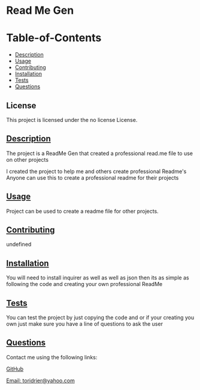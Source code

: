 # Read Me Gen
  
  
 # Table-of-Contents
  
   * [Description](#description)
   * [Usage](#usage)
   * [Contributing](#contributing)
   * [Installation](#installation)
   * [Tests](#tests)
   * [Questions](#questions)
    
 
 ## License
  
  
  
  This project is licensed under the no license License. 
      
    
   ## [Description](#table-of-contents)
  
   The project is a ReadMe Gen that created a professional read.me file to use on other projects 
  
   I created the project to help me and others create professional Readme's
   Anyone can use this to create a professional readme for their projects
  
   ## [Usage](#table-of-contents)
   Project can be used to create a readme file for other projects.
   
   ## [Contributing](#table-of-contents)
   undefined
  
   ## [Installation](#table-of-contents)

   You will need to install inquirer as well as well as json then its as simple as following the code and creating your own professional ReadMe
     
   ## [Tests](#table-of-contents)
  
   You can test the project by just copying the code and or if your creating you own just make sure you have a line of questions to ask the user
  
   ## [Questions](#table-of-contents)
   Contact me using the following links:
  
   [GitHub](https://github.com/Victoria-19)
  
   [Email: toridrier@yahoo.com](mailto:toridrier@yahoo.com)
